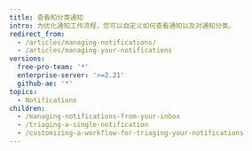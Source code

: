 ```yaml
---
title: 查看和分类通知
intro: 为优化通知工作流程，您可以自定义如何查看通知以及对通知分类。
redirect_from:
  - /articles/managing-notifications/
  - /articles/managing-your-notifications
versions:
  free-pro-team: '*'
  enterprise-server: '>=2.21'
  github-ae: '*'
topics:
  - Notifications
children:
  - /managing-notifications-from-your-inbox
  - /triaging-a-single-notification
  - /customizing-a-workflow-for-triaging-your-notifications
---
```



